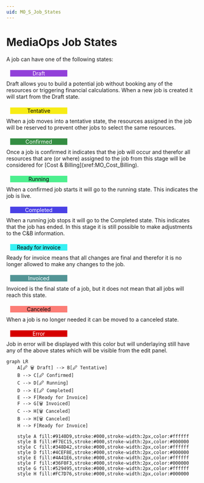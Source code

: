 ```yaml
---
uid: MO_S_Job_States
---
```


# MediaOps Job States

A job can have one of the following states:

<div style="background-color:#9140D9;color:#FFFFFF;width:150px;text-align:center;margin:10px;margin-top:20px">Draft</div>
Draft allows you to build a potential job without booking any of the resources or triggering financial calculations. When a new job is created it will start from the Draft state.

<div style="background-color:#F7EC15;color:#000000;width:150px;text-align:center;margin:10px;margin-top:20px">Tentative</div>
When a job moves into a tentative state, the resources assigned in the job will be reserved to prevent other jobs to select the same resources.

<div style="background-color:#348D42;color:#FFFFFF;width:150px;text-align:center;margin:10px;margin-top:20px">Confirmed</div>
Once a job is confirmed it indicates that the job will occur and therefor all resources that are (or where) assigned to the job from this stage will be considered for [Cost & Billing](xref:MO_Cost_Billing).

<div style="background-color:#4CEF8E;color:#000000;width:150px;text-align:center;margin:10px;margin-top:20px">Running</div>
When a confirmed job starts it will go to the running state. This indicates the job is live.

<div style="background-color:#4A41E6;color:#FFFFFF;width:150px;text-align:center;margin:10px;margin-top:20px">Completed</div>
When a running job stops it will go to the Completed state. This indicates that the job has ended. In this stage it is still possible to make adjustments to the C&B information.

<div style="background-color:#36F0F3;color:#000000;width:150px;text-align:center;margin:10px;margin-top:20px">Ready for invoice</div>
Ready for invoice means that all changes are final and therefor it is no longer allowed to make any changes to the job.

<div style="background-color:#529495;color:#FFFFFF;width:150px;text-align:center;margin:10px;margin-top:20px">Invoiced</div>
Invoiced is the final state of a job, but it does not mean that all jobs will reach this state.

<div style="background-color:#FC7D76;color:#000000;width:150px;text-align:center;margin:10px;margin-top:20px">Canceled</div>
When a job is no longer needed it can be moved to a canceled state.

<div style="background-color:#D60000;color:#FFFFFF;width:150px;text-align:center;margin:10px;margin-top:20px">Error</div>
Job in error will be displayed with this color but will underlaying still have any of the above states which will be visible from the edit panel.

```mermaid
graph LR
    A[🖉 🗑 Draft] --> B[🖉 Tentative]
    B --> C[🖉 Confirmed]
    C --> D[🖉 Running]
    D --> E[🖉 Completed]
    E --> F[Ready for Invoice]
    F --> G[🗑 Invoiced]
    C --> H[🗑 Canceled]
    B --> H[🗑 Canceled]
    H --> F[Ready for Invoice]

    style A fill:#9140D9,stroke:#000,stroke-width:2px,color:#ffffff
    style B fill:#F7EC15,stroke:#000,stroke-width:2px,color:#000000
    style C fill:#348D42,stroke:#000,stroke-width:2px,color:#ffffff
    style D fill:#4CEF8E,stroke:#000,stroke-width:2px,color:#000000
    style E fill:#4A41E6,stroke:#000,stroke-width:2px,color:#ffffff
    style F fill:#36F0F3,stroke:#000,stroke-width:2px,color:#000000
    style G fill:#529495,stroke:#000,stroke-width:2px,color:#ffffff
    style H fill:#FC7D76,stroke:#000,stroke-width:2px,color:#000000
```

